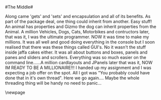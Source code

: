 #The Middle#

Along came 'gets' and 'sets' and encapsulation and all of its benefits. As part of the package deal, one thing could inherit from another.
Easy stuff! An animal has properties and Gizmo the dog can inherit properties from the Animal. A million Vehicles, Dogs, Cats, Motorbikes and contructors
later, that was it, I was the ultimate programmer. NOW it was time to make my millions. It was all well and good doing everything in the
console but I soon realised that there was these things called GUI's. No it wasn't the stuff inside jaffa cakes either. It was all about buttons and boxes, panels and panes and
sliders and scrollers. Everything was so much easier on the command line......A million cardlayouts and JPanels later that was it, NOW
IM READY TO BE A MILLIONAIRE!!! I handed up my assignment and I was expecting a job offer on the spot. All I got was "You probably could have done that in it's own thread".
 Here we go again.... Maybe the whole threading thing will be handy no need to panic...

\newpage